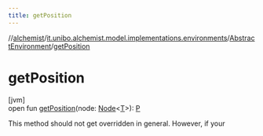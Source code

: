```yaml
---
title: getPosition
---
```

//[alchemist](../../../index.html)/[it.unibo.alchemist.model.implementations.environments](../index.html)/[AbstractEnvironment](index.html)/[getPosition](get-position.html)



# getPosition



[jvm]\
open fun [getPosition](get-position.html)(node: [Node](../../it.unibo.alchemist.model.interfaces/-node/index.html)<[T](../../it.unibo.alchemist/-supported-incarnations/get.html)>): [P](../../it.unibo.alchemist/-supported-incarnations/get.html)



This method should not get overridden in general. However, if your




